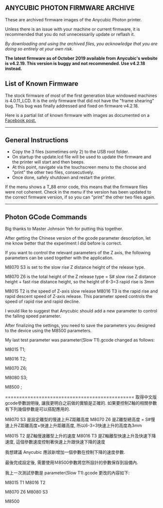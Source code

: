 ## ANYCUBIC PHOTON FIRMWARE ARCHIVE 

These are archived firmware images of the Anycubic Photon printer.

Unless there is an issue with your machine or current firmware, it is recommended that you do not unnecessarily update or reflash it. 

*By downloading and using the archived files, you acknowledge that you are doing so entirely at your own risk.*

**The latest firmware as of October 2019 available from Anycubic's website is v4.2.19. This version is buggy and not recommended. Use v4.2.18 instead.** 


## List of Known Firmware
The stock firmware of most of the first generation blue windowed machines is 4.0.11_LCD. It is the only firmware that did not have the "frame shearing" bug. This bug was finally addressed and fixed on firmware v4.2.18.  

Here is a partial list of known firmware with images as documented on a 
[Facebook post.](https://www.facebook.com/groups/AnycubicPhoton/permalink/1599259826885320/)

---

## General Instructions

- Copy the 3 files (sometimes only 2) to the USB root folder.
- On startup the update.lcd file will be used to update the firmware and the printer will start and then beeps.
- At this point, navigate via the touchscreen menu to the choose and "print" the other two files, consecutively.  
- Once done, safely shutdown and restart the printer. 


If the menu shows a T_88 error code, this means that the firmware files were not coherent.
Check in the menu if the version has been updated to the correct firmware version, if so you can "print" the other two files again.

---

## Photon GCode Commands

Big thanks to Master Johnson Yeh for putting this together.

After getting the Chinese version of the gcode parameter description, let me know better that the experiment I did before is correct.

If you want to control the relevant parameters of the Z axis, the following parameters can be used together with the application.

M8070 S3 is set to the slow rise Z distance height of the release type.

M8070 Z6 is the total height of the Z release type = S# slow rise Z distance height + fast rise distance height, so the height of 6-3=3 rapid rise is 3mm

M8015 T2 is the speed of Z-axis slow release
M8016 T3 is the rapid rise and rapid descent speed of Z-axis release. This parameter speed controls the speed of rapid rise and rapid decline.

I would like to suggest that Anycubic should add a new parameter to control the falling speed parameter.

After finalizing the settings, you need to save the parameters you designed to the device using the M8500 parameters.

My last test parameter was parameter(Slow T1).gcode changed as follows:

M8015 T1;

M8016 T2;


M8070 Z6;

M8080 S3;

M8500 ;

==============================================
取得中文版gcode參數說明後, 讓我更明白之前做的實驗是正確的.
如果要控制Z軸的相關參數有下列幾個參數是可以搭配應用的.

M8070 S3 是設定離型的慢速上升Z距離高度
M8070 Z6 是Z離型總高度 = S#慢速上升Z距離高度+快速上升距離高度, 所以6-3=3快速上升的高度為3mm

M8015 T2 是Z軸慢速離型上升的速度
M8016 T3 是Z軸離型快速上升及快速下降速度, 這個參數速度控制著快速上升跟快速下降的速度

我想建議 Anycubic 應該新增加一個參數在控制下降的速度參數.

最後完成設定後, 需要使用Ｍ8500參數將您所設計的參數保存到設備內.

我上一次測試參數是 parameter(Slow T1).gcode 更改的內容如下:

M8015 T1
M8016 T2

M8070 Z6
M8080 S3

M8500

